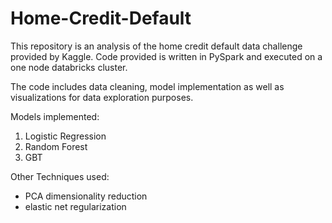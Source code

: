 # Home-Credit-Default
This repository is an analysis of the home credit default data challenge provided by Kaggle. Code provided is written in PySpark and executed on a one node databricks cluster.

The code includes data cleaning, model implementation as well as visualizations for data exploration purposes. 

Models implemented:

1) Logistic Regression 
2) Random Forest 
3) GBT

Other Techniques used:
- PCA dimensionality reduction
- elastic net regularization



